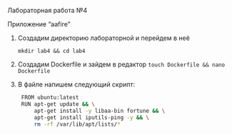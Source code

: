 Лабораторная работа №4

  Приложение “aafire”
  
1. Создадим директорию лабораторной и перейдем в неё
   ```
   mkdir lab4 && cd lab4
   ```

3. Создадим Dockerfile и зайдем в редактор
   ``` touch Dockerfile && nano Dockerfile ```
   
4. В файле напишем следующий скрипт:
   ``` bash
    FROM ubuntu:latest
    RUN apt-get update && \
        apt-get install -y libaa-bin fortune && \
        apt-get install iputils-ping -y && \
        rm -rf /var/lib/apt/lists/*
   ```
